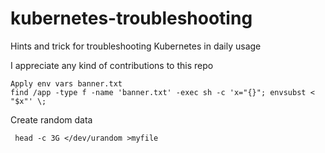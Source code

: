 # kubernetes-troubleshooting
Hints and trick for troubleshooting Kubernetes in daily usage

I appreciate any kind of contributions to this repo 

```
Apply env vars banner.txt
find /app -type f -name 'banner.txt' -exec sh -c 'x="{}"; envsubst < "$x"' \;
```
Create random data
```
 head -c 3G </dev/urandom >myfile
```
